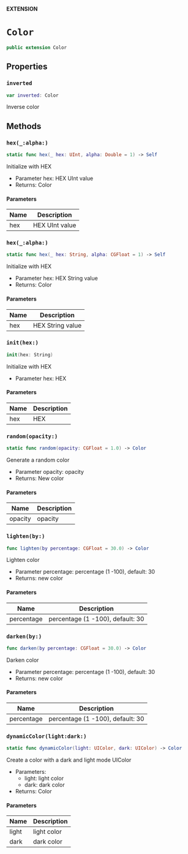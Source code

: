 **EXTENSION**

# `Color`
```swift
public extension Color
```

## Properties
### `inverted`

```swift
var inverted: Color
```

Inverse color

## Methods
### `hex(_:alpha:)`

```swift
static func hex(_ hex: UInt, alpha: Double = 1) -> Self
```

Initialize with HEX
- Parameter hex: HEX UInt value
- Returns: Color

#### Parameters

| Name | Description |
| ---- | ----------- |
| hex | HEX UInt value |

### `hex(_:alpha:)`

```swift
static func hex(_ hex: String, alpha: CGFloat = 1) -> Self
```

Initialize with HEX
- Parameter hex: HEX String value
- Returns: Color

#### Parameters

| Name | Description |
| ---- | ----------- |
| hex | HEX String value |

### `init(hex:)`

```swift
init(hex: String)
```

Initialize with HEX
- Parameter hex: HEX

#### Parameters

| Name | Description |
| ---- | ----------- |
| hex | HEX |

### `random(opacity:)`

```swift
static func random(opacity: CGFloat = 1.0) -> Color
```

Generate a random color
- Parameter opacity: opacity
- Returns: New color

#### Parameters

| Name | Description |
| ---- | ----------- |
| opacity | opacity |

### `lighten(by:)`

```swift
func lighten(by percentage: CGFloat = 30.0) -> Color
```

Lighten color
- Parameter percentage: percentage (1 -100), default: 30
- Returns: new color

#### Parameters

| Name | Description |
| ---- | ----------- |
| percentage | percentage (1 -100), default: 30 |

### `darken(by:)`

```swift
func darken(by percentage: CGFloat = 30.0) -> Color
```

Darken color
- Parameter percentage: percentage (1 -100), default: 30
- Returns: new color

#### Parameters

| Name | Description |
| ---- | ----------- |
| percentage | percentage (1 -100), default: 30 |

### `dynamicColor(light:dark:)`

```swift
static func dynamicColor(light: UIColor, dark: UIColor) -> Color
```

Create a color with a dark and light mode UIColor
- Parameters:
  - light: light color
  - dark: dark color
- Returns: Color

#### Parameters

| Name | Description |
| ---- | ----------- |
| light | light color |
| dark | dark color |